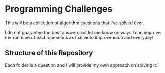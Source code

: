 # Programming Challenges

This will be a collection of algorithm questions that I've solved ever.

I do not guarantee the best answers but let me know on ways I can improve the run time of each questions as I strive to improve each and everyday!

## Structure of this Repository

Each folder is a question and I will provide my own approach on solving it.
